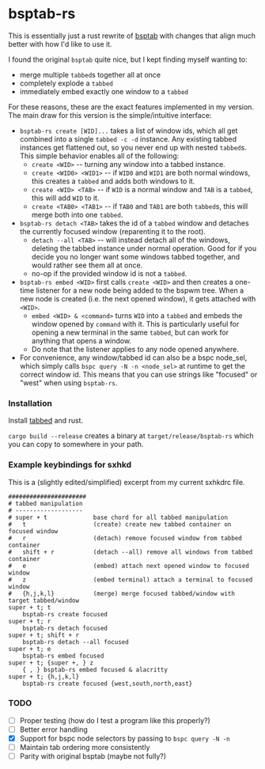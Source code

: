 # bsptab-rs

This is essentially just a rust rewrite of [bsptab](https://github.com/albertored11/bsptab) with
changes that align much better with how I'd like to use it.

I found the original `bsptab` quite nice, but I kept finding myself wanting to:

- merge multiple `tabbed`s together all at once
- completely explode a `tabbed`
- immediately embed exactly one window to a `tabbed`

For these reasons, these are the exact features implemented in my version. The main draw for this version is the simple/intuitive interface:

* `bsptab-rs create [WID]...` takes a list of window ids, which all get combined into a single `tabbed -c -d` instance. Any existing tabbed instances get flattened out, so you never end up with nested `tabbed`s. This simple behavior enables all of the following:
    * `create <WID>` -- turning any window into a tabbed instance.
    * `create <WID0> <WID1>` -- if `WID0` and `WID1` are both normal windows, this creates a `tabbed` and adds both windows to it.
    * `create <WID> <TAB>` -- if `WID` is a normal window and `TAB` is a `tabbed`, this will add `WID` to it.
    * `create <TAB0> <TAB1>` -- if `TAB0` and `TAB1` are both `tabbed`s, this will merge both into one `tabbed`.
* `bsptab-rs detach <TAB>` takes the id of a `tabbed` window and detaches the currently focused window (reparenting it to the root).
    * `detach --all <TAB>` -- will instead detach all of the windows, deleting the tabbed instance under normal operation. Good for if you decide you no longer want some windows tabbed together, and would rather see them all at once.
    * no-op if the provided window id is not a `tabbed`.
* `bsptab-rs embed <WID>` first calls `create <WID>` and then creates a one-time listener for a new node being added to the bspwm tree. When a new node is created (i.e. the next opened window), it gets attached with `<WID>`.
    * `embed <WID> & <command>` turns `WID` into a `tabbed` and embeds the window opened by `command` with it. This is particularly useful for opening a new terminal in the same `tabbed`, but can work for anything that opens a window.
    * Do note that the listener applies to any node opened anywhere.
* For convenience, any window/tabbed id can also be a bspc node\_sel, which simply calls `bspc query -N -n <node_sel>` at runtime to get the correct window id. This means that you can use strings like "focused" or "west" when using `bsptab-rs`.

### Installation

Install [tabbed](https://tools.suckless.org/tabbed) and rust.

`cargo build --release` creates a binary at `target/release/bsptab-rs` which you can copy to somewhere in your path.

### Example keybindings for sxhkd

This is a (slightly edited/simplified) excerpt from my current sxhkdrc file.

```
######################
# tabbed manipulation
# -------------------
# super + t             base chord for all tabbed manipulation
#   t                   (create) create new tabbed container on focused window
#   r                   (detach) remove focused window from tabbed container
#   shift + r           (detach --all) remove all windows from tabbed container
#   e                   (embed) attach next opened window to focused window
#   z                   (embed terminal) attach a terminal to focused window
#   {h,j,k,l}           (merge) merge focused tabbed/window with target tabbed/window
super + t; t
    bsptab-rs create focused
super + t; r
    bsptab-rs detach focused
super + t; shift + r
    bsptab-rs detach --all focused
super + t; e
    bsptab-rs embed focused
super + t; {super +, } z
    { , } bsptab-rs embed focused & alacritty
super + t; {h,j,k,l}
    bsptab-rs create focused {west,south,north,east}
```

### TODO

- [ ] Proper testing (how do I test a program like this properly?)
- [ ] Better error handling
- [x] Support for bspc node selectors by passing to `bspc query -N -n`
- [ ] Maintain tab ordering more consistently
- [ ] Parity with original bsptab (maybe not fully?)
